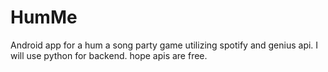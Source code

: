 # HumMe
Android app for a hum a song party game utilizing spotify and genius api. I will use python for backend. hope apis are free.
